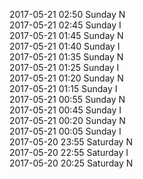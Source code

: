 2017-05-21 02:50 Sunday  N  
2017-05-21 02:45 Sunday  I  
2017-05-21 01:45 Sunday  N  
2017-05-21 01:40 Sunday  I  
2017-05-21 01:35 Sunday  N  
2017-05-21 01:25 Sunday  I  
2017-05-21 01:20 Sunday  N  
2017-05-21 01:15 Sunday  I  
2017-05-21 00:55 Sunday  N  
2017-05-21 00:45 Sunday  I  
2017-05-21 00:20 Sunday  N  
2017-05-21 00:05 Sunday  I  
2017-05-20 23:55 Saturday  N  
2017-05-20 22:55 Saturday  I  
2017-05-20 20:25 Saturday  N  
